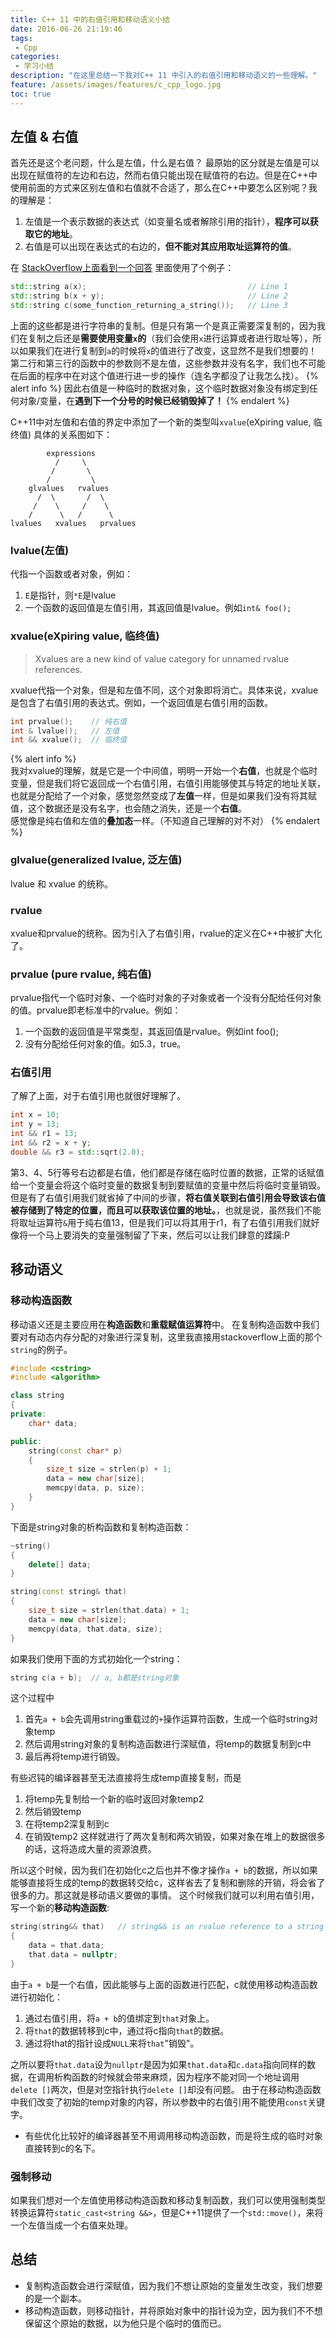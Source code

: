```yaml
---
title: C++ 11 中的右值引用和移动语义小结
date: 2016-06-26 21:19:46
tags:
 - Cpp
categories:
 - 学习小结
description: "在这里总结一下我对C++ 11 中引入的右值引用和移动语义的一些理解。"
feature: /assets/images/features/c_cpp_logo.jpg
toc: true
---
```

## 左值 & 右值
首先还是这个老问题，什么是左值，什么是右值？
最原始的区分就是左值是可以出现在赋值符的左边和右边，然而右值只能出现在赋值符的右边。但是在C++中使用前面的方式来区别左值和右值就不合适了，那么在C++中要怎么区别呢？我的理解是：

1. 左值是一个表示数据的表达式（如变量名或者解除引用的指针），**程序可以获取它的地址**。
2. 右值是可以出现在表达式的右边的，**但不能对其应用取址运算符的值**。

在 [StackOverflow上面看到一个回答](http://stackoverflow.com/questions/3106110/what-are-move-semantics) 里面使用了个例子：

```Cpp
std::string a(x);                                    // Line 1
std::string b(x + y);                                // Line 2
std::string c(some_function_returning_a_string());   // Line 3
```

<!-- more -->
上面的这些都是进行字符串的复制。但是只有第一个是真正需要深复制的，因为我们在复制之后还是**需要使用变量`x`的**（我们会使用`x`进行运算或者进行取址等），所以如果我们在进行复制到`a`的时候将`x`的值进行了改变，这显然不是我们想要的！
第二行和第三行的函数中的参数则不是左值，这些参数并没有名字，我们也不可能在后面的程序中在对这个值进行进一步的操作（连名字都没了让我怎么找）。
{% alert info %}
因此右值是一种临时的数据对象，这个临时数据对象没有绑定到任何对象/变量，在<strong>遇到下一个分号的时候已经销毁掉了！</strong>
{% endalert %}

C++11中对左值和右值的界定中添加了一个新的类型叫`xvalue`(eXpiring value, 临终值)
具体的关系图如下：
```shell
        expressions
          /     \
         /       \
        /         \
    glvalues   rvalues
      /  \       /  \
     /    \     /    \
    /      \   /      \
lvalues   xvalues   prvalues
```
### lvalue(左值)
代指一个函数或者对象，例如：
1. `E`是指针，则`*E`是lvalue
2. 一个函数的返回值是左值引用，其返回值是lvalue。例如`int& foo();`

### xvalue(eXpiring value, 临终值)
> Xvalues are a new kind of value category for unnamed rvalue references.

xvalue代指一个对象，但是和左值不同，这个对象即将消亡。具体来说，xvalue是包含了右值引用的表达式。例如，一个返回值是右值引用的函数。
```Cpp
int prvalue();    // 纯右值
int & lvalue();   // 左值
int && xvalue();  // 临终值
```

{% alert info %}
<br>
我对xvalue的理解，就是它是一个中间值，明明一开始一个<strong>右值</strong>，也就是个临时变量，但是我们将它返回成一个右值引用，右值引用能够使其与特定的地址关联，也就是分配给了一个对象，感觉忽然变成了<strong>左值</strong>一样，但是如果我们没有将其赋值，这个数据还是没有名字，也会随之消失，还是一个<strong>右值</strong>。
<br>
感觉像是纯右值和左值的<strong>叠加态</strong>一样。（不知道自己理解的对不对）
{% endalert %}

### glvalue(generalized lvalue, 泛左值)
lvalue 和 xvalue 的统称。

### rvalue
xvalue和prvalue的统称。因为引入了右值引用，rvalue的定义在C++中被扩大化了。

### prvalue (pure rvalue, 纯右值)
prvalue指代一个临时对象、一个临时对象的子对象或者一个没有分配给任何对象的值。prvalue即老标准中的rvalue。例如：

1. 一个函数的返回值是平常类型，其返回值是rvalue。例如int foo();
2. 没有分配给任何对象的值。如5.3，true。

### 右值引用
了解了上面，对于右值引用也就很好理解了。
```Cpp
int x = 10;
int y = 13;
int && r1 = 13;
int && r2 = x + y;
double && r3 = std::sqrt(2.0);
```
第3、4、5行等号右边都是右值，他们都是存储在临时位置的数据，正常的话赋值给一个变量会将这个临时变量的数据复制到要赋值的变量中然后将临时变量销毁。但是有了右值引用我们就省掉了中间的步骤，**将右值关联到右值引用会导致该右值被存储到了特定的位置，而且可以获取该位置的地址。**，也就是说，虽然我们不能将取址运算符`&`用于纯右值13，但是我们可以将其用于r1，有了右值引用我们就好像将一个马上要消失的变量强制留了下来，然后可以让我们肆意的蹂躏:P

## 移动语义

### 移动构造函数

移动语义还是主要应用在**构造函数**和**重载赋值运算符**中。
在复制构造函数中我们要对有动态内存分配的对象进行深复制，这里我直接用stackoverflow上面的那个`string`的例子。

```Cpp
#include <cstring>
#include <algorithm>

class string
{
private:
    char* data;

public:
    string(const char* p)
    {
        size_t size = strlen(p) + 1;
        data = new char[size];
        memcpy(data, p, size);
    }
}
```
下面是string对象的析构函数和复制构造函数：
```Cpp
~string()
{
    delete[] data;
}

string(const string& that)
{
    size_t size = strlen(that.data) + 1;
    data = new char[size];
    memcpy(data, that.data, size);
}
```
如果我们使用下面的方式初始化一个string：
```Cpp
string c(a + b);  // a, b都是string对象
```
这个过程中
1. 首先`a + b`会先调用string重载过的`+`操作运算符函数，生成一个临时string对象temp
2. 然后调用string对象的复制构造函数进行深赋值，将temp的数据复制到c中
3. 最后再将temp进行销毁。

有些迟钝的编译器甚至无法直接将生成temp直接复制，而是
1. 将temp先复制给一个新的临时返回对象temp2
2. 然后销毁temp
3. 在将temp2深复制到c
4. 在销毁temp2
这样就进行了两次复制和两次销毁，如果对象在堆上的数据很多的话，这将造成大量的资源浪费。

所以这个时候，因为我们在初始化c之后也并不像才操作`a + b`的数据，所以如果能够直接将生成的temp的数据转交给c，这样省去了复制和删除的开销，将会省了很多的力。那这就是移动语义要做的事情。
这个时候我们就可以利用右值引用，写一个新的**移动构造函数**:
```Cpp
string(string&& that)   // string&& is an rvalue reference to a string
{
    data = that.data;
    that.data = nullptr;
}
```
由于`a + b`是一个右值，因此能够与上面的函数进行匹配，c就使用移动构造函数进行初始化：
1. 通过右值引用，将`a + b`的值绑定到`that`对象上。
2. 将`that`的数据转移到c中，通过将c指向`that`的数据。
3. 通过将that的指针设成`NULL`来将`that`"销毁"。

之所以要将`that.data`设为`nullptr`是因为如果`that.data`和`c.data`指向同样的数据，在调用析构函数的时候就会带来麻烦，因为程序不能对同一个地址调用`delete []`两次，但是对空指针执行`delete []`却没有问题。
由于在移动构造函数中我们改变了初始的temp对象的内容，所以参数中的右值引用不能使用`const`关键字。

* 有些优化比较好的编译器甚至不用调用移动构造函数，而是将生成的临时对象直接转到c的名下。

### 强制移动
如果我们想对一个左值使用移动构造函数和移动复制函数，我们可以使用强制类型转换运算符`static_cast<string &&>`，但是C++11提供了一个`std::move()`，来将一个左值当成一个右值来处理。

## 总结
* 复制构造函数会进行深赋值，因为我们不想让原始的变量发生改变，我们想要的是一个副本。
* 移动构造函数，则移动指针，并将原始对象中的指针设为空，因为我们不不想保留这个原始的数据，以为他只是个临时的值而已。

